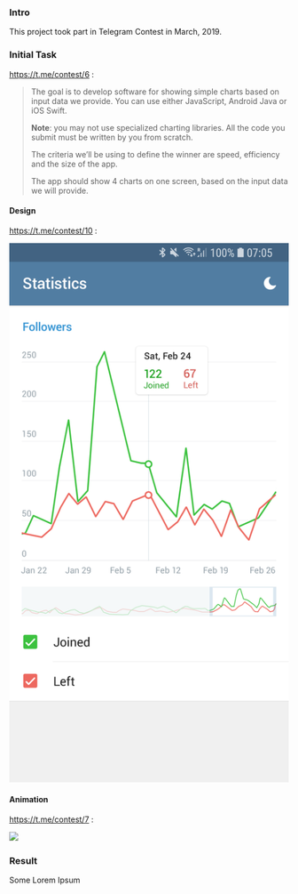 ### Intro
This project took part in Telegram Contest in March, 2019.

### Initial Task
https://t.me/contest/6 :
> The goal is to develop software for showing simple charts based on input data we provide. You can use either JavaScript, Android Java or iOS Swift.
>
> **Note**: you may not use specialized charting libraries. All the code you submit must be written by you from scratch.
>
> The criteria we’ll be using to define the winner are speed, efficiency and the size of the app.
>
> The app should show 4 charts on one screen, based on the input data we will provide.

#### Design
https://t.me/contest/10 :

<img src="/docs/chart_example.png">

#### Animation
https://t.me/contest/7 :

<img src="/docs/animation_provided.gif">

### Result
Some Lorem Ipsum



